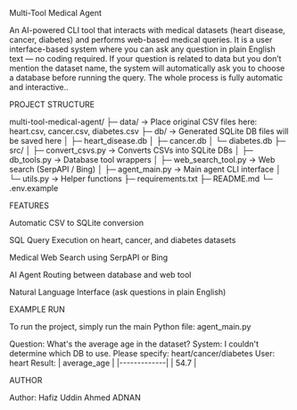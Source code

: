  Multi-Tool Medical Agent

An AI-powered CLI tool that interacts with medical datasets (heart disease, cancer, diabetes) and performs web-based medical queries.
It is a user interface-based system where you can ask any question in plain English text — no coding required.
If your question is related to data but you don’t mention the dataset name, the system will automatically ask you to choose a database before running the query.
The whole process is fully automatic and interactive..

 PROJECT STRUCTURE

multi-tool-medical-agent/
├─ data/                  -> Place original CSV files here: heart.csv, cancer.csv, diabetes.csv
├─ db/                    -> Generated SQLite DB files will be saved here
│  ├─ heart_disease.db
│  ├─ cancer.db
│  └─ diabetes.db
├─ src/
│  ├─ convert_csvs.py     -> Converts CSVs into SQLite DBs
│  ├─ db_tools.py         -> Database tool wrappers
│  ├─ web_search_tool.py  -> Web search (SerpAPI / Bing)
│  ├─ agent_main.py       -> Main agent CLI interface
│  └─ utils.py            -> Helper functions
├─ requirements.txt
├─ README.md
└─ .env.example



 FEATURES

Automatic CSV to SQLite conversion

SQL Query Execution on heart, cancer, and diabetes datasets

Medical Web Search using SerpAPI or Bing

AI Agent Routing between database and web tool

Natural Language Interface (ask questions in plain English)


 EXAMPLE RUN

To run the project, simply run the main Python file: agent_main.py

Question: What's the average age in the dataset?
System: I couldn't determine which DB to use. Please specify: heart/cancer/diabetes
User: heart
Result:
| average_age |
|-------------|
| 54.7        |

 AUTHOR

Author: Hafiz Uddin Ahmed ADNAN
